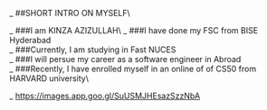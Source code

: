 _ ##SHORT INTRO ON MYSELF\

_ ###I am KINZA AZIZULLAH\\
_ ###I have done my FSC from BISE Hyderabad\
_ ###Currently, I am studying in Fast NUCES\
_ ###I will persue my career as a software engineer in Abroad\
_ ###Recently, I have enrolled myself in an online of of CS50 from HARVARD university\

_ https://images.app.goo.gl/SuUSMJHEsazSzzNbA
